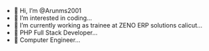 - 👋 Hi, I’m @Arunms2001
- 👀 I’m interested in coding...
- 🌱 I’m currently working as trainee at ZENO ERP solutions calicut...
- 🌱 PHP Full Stack Developer...
- 🌱 Computer Engineer...
<!---
Arunms2001/Arunms2001 is a ✨ special ✨ repository because its `README.md` (this file) appears on your GitHub profile.
You can click the Preview link to take a look at your changes.
--->
